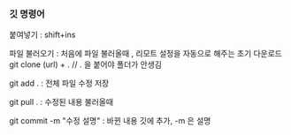 ### 깃 명령어

붙여넣기 : shift+ins

파일 불러오기 : 처음에 파일 불러올때 , 리모트 설정을 자동으로 해주는 초기 다운로드  
git clone (url) + . // . 을 붙어야 폴더가 안생김

git add . : 전체 파일 수정 저장

git pull . : 수정된 내용 불러올때

git commit -m "수정 설명" : 바뀐 내용 깃에 추가, -m 은 설명
